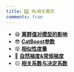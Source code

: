 ```yaml
---
title: 3️⃣ ML相关概念
comments: true
---
```


<div class="grid cards" markdown>

- 😆 [__离群值对模型的影响__](./A.md)
- 😎 [__CatBoost参数__](./B.md)
- 😵 [__相似性度量__](./C.ipynb)
- 🧸 [__自然梯度&常规梯度__](./D.md)
- 😖 [__相关系数与决定系数__](./E.md)

</div>